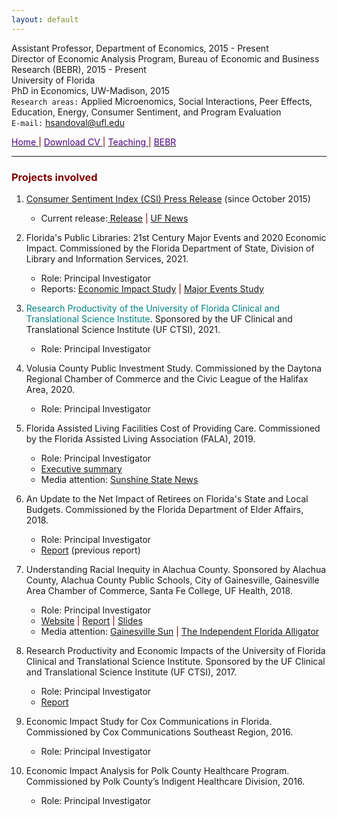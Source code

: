 ```yaml
---
layout: default
---
```


Assistant Professor, Department of Economics, 2015 - Present  
Director of Economic Analysis Program, Bureau of Economic and Business Research (BEBR), 2015 - Present  
University of Florida  
PhD in Economics, UW-Madison, 2015  
`Research areas:` Applied Microenomics, Social Interactions, Peer Effects, Education, Energy, Consumer Sentiment, and Program Evaluation  
`E-mail:` [hsandoval@ufl.edu](mailto:hsandoval@ufl.edu) 


[<span style="color: indigo"> Home </span>](index.html) <span style="color: maroon"> &#124; </span> <a href="https://hhsandoval.github.io/CVHHSG.pdf" target="_blank"> <span style="color: indigo"> Download CV </span> </a> <span style="color: maroon"> &#124; </span> [<span style="color: indigo"> Teaching </span>](teaching.html) <span style="color: maroon"> &#124; </span> [<span style="color: indigo"> BEBR </span>](bebr.html)

* * *

### <span style="color: maroon"> Projects involved </span>


1. [Consumer Sentiment Index (CSI) Press Release](https://www.bebr.ufl.edu/florida-consumer-sentiment/) (since October 2015)
    * Current release:[ Release](https://www.bebr.ufl.edu/wp-content/uploads/2022/05/csi_2022_31_may.pdf) <span style="color: maroon"> &#124; </span> [UF News](https://news.ufl.edu/2022/06/may-consumer-sentiment-falls/)

2. Florida's Public Libraries: 21st Century Major Events and 2020 Economic Impact. Commissioned by the Florida Department of State, Division of Library and Information Services, 2021. 
    * Role: Principal Investigator 
    * Reports: <span style="color: teal"> [Economic Impact Study](https://dos.myflorida.com/library-archives/library-development/data/economic-impact/) </span> <span style="color: maroon"> &#124; </span>  [Major Events Study](https://dos.myflorida.com/library-archives/library-development/data/major-events/)

3. <span style="color: teal">Research Productivity of the University of Florida Clinical and Translational Science Institute</span>. Sponsored by the UF Clinical and Translational Science Institute (UF CTSI), 2021. 
    * Role: Principal Investigator 

4. Volusia County Public Investment Study. Commissioned by the Daytona Regional Chamber of Commerce and the Civic League of the Halifax Area, 2020. 
    * Role: Principal Investigator 

5. Florida Assisted Living Facilities Cost of Providing Care. Commissioned by the Florida Assisted Living Association (FALA), 2019.
    * Role: Principal Investigator 
    * [Executive summary](https://www.fala.org/ALF-Cost-of-Care-Study.html)
    * Media attention: [Sunshine State News](http://www.sunshinestatenews.com/story/florida-alfs-face-rising-cost-few-skilled-workers)

6. An Update to the Net Impact of Retirees on Florida's State and Local Budgets. Commissioned by the Florida Department of Elder Affairs, 2018.
    * Role: Principal Investigator 
    * [Report](https://elderaffairs.org/wp-content/uploads/Retiree-Net-Impact-on-Floridas-Budgets-1.pdf) (previous report)

7. Understanding Racial Inequity in Alachua County. Sponsored by Alachua County, Alachua County Public Schools, City of Gainesville, Gainesville Area Chamber of Commerce, Santa Fe College, UF Health, 2018.
    * Role: Principal Investigator 
    * [Website](https://www.bebr.ufl.edu/economics/racial-inequity) <span style="color: maroon"> &#124; </span> [Report](https://www.bebr.ufl.edu/sites/default/files/Research%20Reports/ri1_baseline_report.pdf) <span style="color: maroon"> &#124; </span> [Slides](https://www.bebr.ufl.edu/sites/default/files/Research%20Reports/ri3_presentation_slides.pdf)
    * Media attention: [Gainesville Sun](http://www.gainesville.com/news/20180113/disparity-study-alachua-county-blacks-face-bigger-hurdles?start=2) <span style="color: maroon"> &#124; </span> [The Independent Florida Alligator](https://www.alligator.org/news/uf-researchers-released-a-report-on-alachua-county-s-racial/article_9ddb58aa-fa22-11e7-8e34-a726da16f65c.html) 

8. Research Productivity and Economic Impacts of the University of Florida Clinical and Translational Science Institute. Sponsored by the UF Clinical and Translational Science Institute (UF CTSI), 2017.
    * Role: Principal Investigator
    * [Report](https://www.ctsi.ufl.edu/about/research-initiatives/economic-impact-analysis/) 

9. Economic Impact Study for Cox Communications in Florida. Commissioned by Cox Communications Southeast Region, 2016.
    * Role: Principal Investigator 

10. Economic Impact Analysis for Polk County Healthcare Program. Commissioned by Polk County’s Indigent Healthcare Division, 2016.
    * Role: Principal Investigator 
